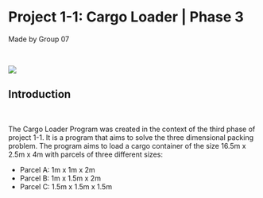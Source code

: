 <h1 align="left"> Project 1-1: Cargo Loader | Phase 3</h1>
<p align="left">Made by Group 07</p><br>
<p align="left"><img src="https://i.imgur.com/CqXvA9C.png"></p>
<h2 align="left">Introduction</h2><br>
<p>
  The Cargo Loader Program was created in the context of the third phase of project 1-1. It is a program that aims to solve the three dimensional packing problem. The program aims to load a cargo container of the size 16.5m x 2.5m x 4m with parcels of three different sizes:
<ul>
  <li>Parcel A: 1m x 1m x 2m</li>
  <li>Parcel B: 1m x 1.5m x 2m</li>
  <li>Parcel C: 1.5m x 1.5m x 1.5m</li>
</ul>
</p>
